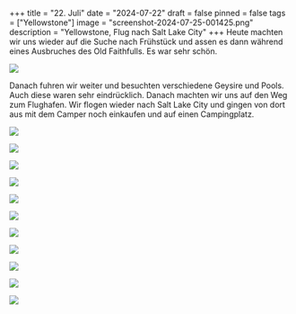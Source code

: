 +++
title = "22. Juli"
date = "2024-07-22"
draft = false
pinned = false
tags = ["Yellowstone"]
image = "screenshot-2024-07-25-001425.png"
description = "Yellowstone, Flug nach Salt Lake City"
+++
Heute machten wir uns wieder auf die Suche nach Frühstück und assen es dann während eines Ausbruches des Old Faithfulls. Es war sehr schön.

![](screenshot-2024-07-25-000218.png)

Danach fuhren wir weiter und besuchten verschiedene Geysire und Pools. Auch diese waren sehr eindrücklich. Danach machten wir uns auf den Weg zum Flughafen. Wir flogen wieder nach Salt Lake City und gingen von dort aus mit dem Camper noch einkaufen und auf einen Campingplatz.

![](screenshot-2024-07-25-000315.png)

![](screenshot-2024-07-25-000345.png)

![](screenshot-2024-07-25-000345.png)

![](screenshot-2024-07-25-000406.png)

![](screenshot-2024-07-25-000430.png)

![](screenshot-2024-07-25-000457.png)

![](screenshot-2024-07-25-000505.png)

![](screenshot-2024-07-25-000539.png)

![](screenshot-2024-07-25-000618.png)

![](screenshot-2024-07-25-000645.png)

![](screenshot-2024-07-25-000750.png)